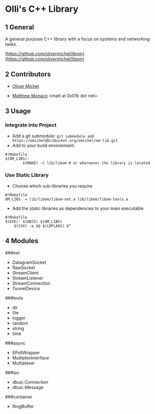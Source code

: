Olli's C++ Library
==================

1 General
---------

A general purpose C++ library with a focus on systems and networking tasks.

[https://github.com/olivermichel/libom](https://github.com/olivermichel/libom)


2 Contributors
--------------

* [Oliver Michel](http://ngn.cs.colorado.edu/~oliver)
 <oliver dot michel at editum dot de>

* [Matthew Monaco](http://ngn.cs.colorado.edu/~matt)
 <matt at 0x01b dot net>

3 Usage
-------

### Integrate into Project

* Add a git submodule: `git submodule add https://omichel@bitbucket.org/omichel/om-lib.git`
* Add to your build environment:
```
#!Makefile
$(OM_LIBS):
        $(MAKE) -C lib/libom # or whereever the library is located
```
### Use Static Library

* Choose which sub-libraries you require
```
#!Makefile
OM_LIBS  = lib/libom/libom-net.a lib/libom/libom-tools.a
```
* Add the static libraries as dependencies to your main executable
```
#!Makefile
$(EXE): $(OBJS) $(OM_LIBS)
	$(CXX) -o $@ $(LDFLAGS) $^
```

4 Modules
---------

###net

* DatagramSocket
* RawSocket
* StreamClient
* StreamListener
* StreamConnection
* TunnelDevice

###tools

* dir
* file
* logger
* random
* string
* time

###async
	
* EPollWrapper
* MultiplexInterface
* Multiplexer

###ipc
	
* dbus::Connection
* dbus::Message

###container

* RingBuffer